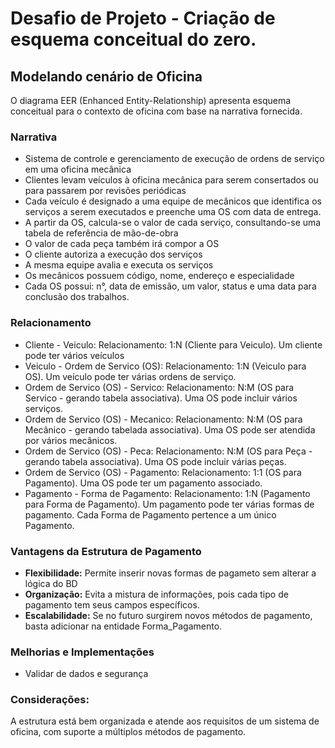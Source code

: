# Desafio de Projeto - Criação de esquema conceitual do zero.

## Modelando cenário de Oficina

O diagrama EER (Enhanced Entity-Relationship) apresenta esquema conceitual para o contexto de oficina com base na narrativa fornecida.


### Narrativa

- Sistema de controle e gerenciamento de execução de ordens de serviço em uma oficina mecânica
- Clientes levam veículos à oficina mecânica para serem consertados ou para passarem por revisões  periódicas
- Cada veículo é designado a uma equipe de mecânicos que identifica os serviços a serem executados e preenche uma OS com data de entrega.
- A partir da OS, calcula-se o valor de cada serviço, consultando-se uma tabela de referência de mão-de-obra
- O valor de cada peça também irá compor a OS
- O cliente autoriza a execução dos serviços
- A mesma equipe avalia e executa os serviços
- Os mecânicos possuem código, nome, endereço e especialidade
- Cada OS possui: n°, data de emissão, um valor, status e uma data para conclusão dos trabalhos.

### Relacionamento

- Cliente - Veiculo: Relacionamento: 1:N (Cliente para Veiculo). Um cliente pode ter vários veículos
- Veiculo - Ordem de Servico (OS): Relacionamento: 1:N (Veiculo para OS). Um veículo pode ter várias ordens de serviço.
- Ordem de Servico (OS) - Servico: Relacionamento: N:M (OS para Servico - gerando tabela associativa). Uma OS pode incluir vários serviços.
- Ordem de Servico (OS) - Mecanico: Relacionamento: N:M (OS para Mecânico - gerando tabelada associativa). Uma OS pode ser atendida por vários mecânicos.
- Ordem de Servico (OS) - Peca: Relacionamento: N:M (OS para Peça - gerando tabela associativa). Uma OS pode incluir várias peças.
- Ordem de Servico (OS) - Pagamento: Relacionamento: 1:1 (OS para Pagamento). Uma OS pode ter um pagamento associado.
- Pagamento - Forma de Pagamento: Relacionamento: 1:N (Pagamento para Forma de Pagamento). Um pagamento pode ter várias formas de pagamento. Cada Forma de Pagamento pertence a um único Pagamento.

### Vantagens da Estrutura de Pagamento

 - **Flexibilidade:** Permite inserir novas formas de pagameto sem alterar a lógica do BD
 - **Organização:** Evita a mistura de informações, pois cada tipo de pagamento tem seus campos específicos.
 - **Escalabilidade:** Se no futuro surgirem novos métodos de pagamento, basta adicionar na entidade Forma_Pagamento.


### Melhorias e Implementações

- Validar de dados e segurança

### Considerações:

A estrutura está bem organizada e atende aos requisitos de um sistema de oficina, com suporte a múltiplos métodos de pagamento.
